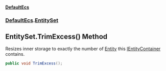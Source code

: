 #### [DefaultEcs](DefaultEcs.md 'DefaultEcs')
### [DefaultEcs](DefaultEcs.md#DefaultEcs 'DefaultEcs').[EntitySet](EntitySet.md 'DefaultEcs.EntitySet')
## EntitySet.TrimExcess() Method
Resizes inner storage to exactly the number of [Entity](Entity.md 'DefaultEcs.Entity') this [IEntityContainer](IEntityContainer.md 'DefaultEcs.IEntityContainer') contains.  
```csharp
public void TrimExcess();
```
